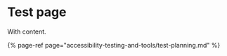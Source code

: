 # Test page

With content.

{% page-ref page="accessibility-testing-and-tools/test-planning.md" %}



